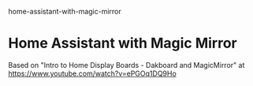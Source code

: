 home-assistant-with-magic-mirror
# Home Assistant with Magic Mirror

Based on "Intro to Home Display Boards - Dakboard and MagicMirror" at https://www.youtube.com/watch?v=ePGOq1DQ9Ho
